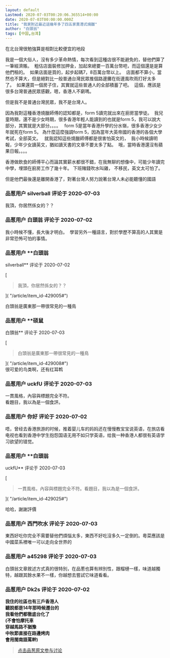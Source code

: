 ```yaml
---
layout: default
Lastmod: 2020-07-03T00:20:06.365514+00:00
date: 2020-07-03T00:00:00.000Z
title: "我家附近最近這幾年多了四五家賣港式燒臘"
author: "白頭翁"
tags: [中国,台湾]
---
```


在北台灣很勉強算是相對比較便宜的地段  
  
我是一個大俗人，沒有多少革命熱情，每次看到這種店很不能避免的，替他們算了一筆經濟賬。  粗估店面裝修加押金，加起來總要一百萬台幣吧，而這個還是是算他們租的。  如果店面是買的，起步起碼7，8百萬台幣以上。  店面都不算小，當然也不算大，但是絕對比一般普通台灣民眾推個路邊攤在街邊風吹雨打好太多了。  如果還買一個房子住，其實就這些普通人的全部積蓄了吧。  這個，應該是很多台灣普通民眾感觀，嗯，香港人不窮嗎。  
  
但是我不是普通台灣民眾，我不是台灣人。  
  
因為我對這種香港燒臘師傅的認知都是，form 5讀完就出來在廚房當學徒。  我兒童時期，還不是少女時期，很多香港年輕人能讀到的也就是form 5，我可以說大部分，其實就是大部分。。。。   form 5是當年香港升學的分水嶺，很多香港少女少年就死在form 5。 為什麼這麼強調form 5，因為當年大英帝國的香港的各個大學考試，全部英文。   就我認知這些燒臘師傅都是很害怕英文的，  我小時候讀明報，少年少女讀英文，猶如讀天書的文章不要太多了點。  哦，當時香港還沒有蘋果日報。。。。    
  
香港做飲食的師傅平心而論其實薪水都很不錯，在我無聊的想像中，可能少年讀完中學，埋頭在廚房工作了幾十年。 下班賭錢吹水叫雞， 不移民，英文太可怕了。  
  
但是他們最後還是離開香港了，對著台灣人努力說著台灣人未必能聽懂的國語

            
### 品葱用户 **silverball** 评论于 2020-07-03
        
我頂，你居然係女的？？
        


            
### 品葱用户 **白頭翁** 评论于 2020-07-02
        
我小時候不懂，長大後才明白。  學習另外一種語言，對於學歷不算高的人其實是非常恐怖可怕的事情。
        


            
### 品葱用户 **白頭翁 
silverball** 评论于 2020-07-02
        
[

> 我頂，你居然係女的？？

]( "/article/item_id-429005#")  
  
白頭翁是廣東那一帶很常見的一種鳥
        


            
### 品葱用户 **硕鼠 
白頭翁** 评论于 2020-07-03
        
[

> 白頭翁是廣東那一帶很常見的一種鳥

]( "/article/item_id-429008#")  
很可爱的鸟类啊，还有红耳鹎
        


            
### 品葱用户 **uckfU** 评论于 2020-07-03
        
一貫風格，內容與標題完全不符。  
看題目，我以為是一個食評。
        


            
### 品葱用户 **你好** 评论于 2020-07-02
        
唔，曾经去香港旅游的时候，推着婴儿车的妈妈还在慢慢教宝宝说英语，在旅店看电视也看到香港中学生抱怨国语无用不如只学英语，给我一种香港人都很有英语学习欲望的错觉。
        


            
### 品葱用户 **白頭翁 
uckfU** 评论于 2020-07-03
        
[

> 一貫風格，內容與標題完全不符。看題目，我以為是一個食評。

]( "/article/item_id-429025#")  
  
哈哈，謝謝評價
        


            
### 品葱用户 **西門吹水** 评论于 2020-07-03
        
東西好吃你完全不需要替他們煩惱太多，東西不好吃沒多久一定倒的。粵菜應該是中國菜系裡唯一可以走向全世界的
        


            
### 品葱用户 **a45298** 评论于 2020-07-03
        
白頭翁文章敘述方式真的很特別，在品蔥也算有辨別性，跟榴槤一樣，味道越獨特，越跟其餘水果不一樣，你越想去嘗試它味道看看。
        


            
### 品葱用户 **Dk2s** 评论于 2020-07-02
        
**我住的社區也有三戶香港人**  
**聽說都是14年那時候遷台的**  
**我看他們都徹底台化了**  
**(不會怕摩托車**  
**穿越馬路不猶豫**  
**中秋節直接在路邊烤肉**  
**會用閩南語罵幹)**
        






> [点击品葱原文参与讨论](https://pincong.rocks/article/21127)

